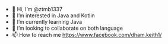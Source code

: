 - 👋 Hi, I’m @ztmb1337
- 👀 I’m interested in Java and Kotlin
- 🌱 I’m currently learning Java
- 💞️ I’m looking to collaborate on both language
- 📫 How to reach me 
https://www.facebook.com/dham.keith1/

<!---
ztmb1337/ztmb1337 is a ✨ special ✨ repository because its `README.md` (this file) appears on your GitHub profile.
You can click the Preview link to take a look at your changes.
--->
